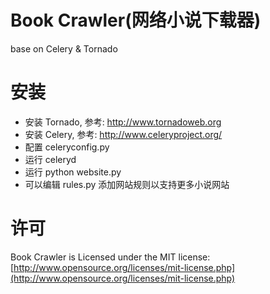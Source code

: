 # Book Crawler(网络小说下载器)

base on Celery & Tornado

# 安装

* 安装 Tornado, 参考: http://www.tornadoweb.org
* 安装 Celery, 参考: http://www.celeryproject.org/
* 配置 celeryconfig.py
* 运行 celeryd
* 运行 python website.py
* 可以编辑 rules.py 添加网站规则以支持更多小说网站

# 许可

Book Crawler is Licensed under the MIT license: [http://www.opensource.org/licenses/mit-license.php](http://www.opensource.org/licenses/mit-license.php)